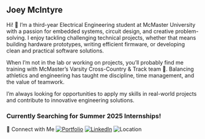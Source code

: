 ## Joey McIntyre

Hi! 👋 I’m a third-year Electrical Engineering student at McMaster University with a passion for embedded systems, circuit design, and creative problem-solving. I enjoy tackling challenging technical projects, whether that means building hardware prototypes, writing efficient firmware, or developing clean and practical software solutions.

When I’m not in the lab or working on projects, you’ll probably find me training with McMaster’s Varsity Cross-Country & Track team 🏃. Balancing athletics and engineering has taught me discipline, time management, and the value of teamwork.

I’m always looking for opportunities to apply my skills in real-world projects and contribute to innovative engineering solutions.

### Currently Searching for Summer 2025 Internships!

🔗 Connect with Me
[![Portfolio](https://img.shields.io/badge/My%20Portfolio-6A0DAD?style=for-the-badge&logo=vercel&logoColor=white)](https://joeymcintyre.github.io/Portfolio-Website/)
[![LinkedIn](https://img.shields.io/badge/LinkedIn-0077B5?style=for-the-badge&logo=linkedin&logoColor=white)](https://www.linkedin.com/in/joseph-mcintyre-3bb156386/)
![Location](https://img.shields.io/badge/Hamilton,%20Ontario,%20Canada-grey?style=for-the-badge&logo=googlemaps&logoColor=white)
